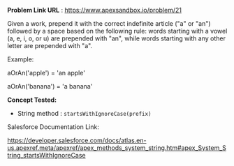 **Problem Link URL** : https://www.apexsandbox.io/problem/21

Given a work, prepend it with the correct indefinite article ("a" or "an") followed by a space based on the following rule: words starting with a vowel (a, e, i, o, or u) are prepended with "an", while words starting with any other letter are prepended with "a".

Example:

aOrAn('apple') = 'an apple'

aOrAn('banana') = 'a banana'

**Concept Tested:**
- String method : `startsWithIgnoreCase(prefix)`


Salesforce Documentation Link:

https://developer.salesforce.com/docs/atlas.en-us.apexref.meta/apexref/apex_methods_system_string.htm#apex_System_String_startsWithIgnoreCase 

